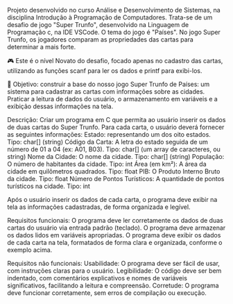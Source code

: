Projeto desenvolvido no curso Análise e Desenvolvimento de Sistemas, na disciplina Introdução à Programação de Computadores.
Trata-se de um desafio de jogo "Super Trunfo", desenvolvido na Linguagem de Programação c, na IDE VSCode.
O tema do jogo é "Países". No jogo Super Trunfo, os jogadores comparam as propriedades das cartas para determinar a mais forte.

🎮 Este é o nível Novato do desafio, focado apenas no cadastro das cartas, utilizando as funções scanf para ler os dados e printf para exibi-los.

🚩 Objetivo: construir a base do nosso jogo Super Trunfo de Países: um sistema para cadastrar as cartas com informações sobre as cidades. Praticar a
leitura de dados do usuário, o armazenamento em variáveis e a exibição dessas informações na tela.

Descrição: Criar um programa em C que permita ao usuário inserir os dados de duas cartas do Super Trunfo. Para cada carta, o usuário deverá fornecer as seguintes informações: 
Estado: representando um dos oito estados. Tipo: char[] (string)
Código da Carta: A letra do estado seguida de um número de 01 a 04 (ex: A01, B03). Tipo: char[] (um array de caracteres, ou string)
Nome da Cidade: O nome da cidade. Tipo: char[] (string)
População: O número de habitantes da cidade. Tipo: int
Área (em km²): A área da cidade em quilômetros quadrados. Tipo: float
PIB: O Produto Interno Bruto da cidade. Tipo: float
Número de Pontos Turísticos: A quantidade de pontos turísticos na cidade. Tipo: int

Após o usuário inserir os dados de cada carta, o programa deve exibir na tela as informações cadastradas, de forma organizada e legível.

Requisitos funcionais:
O programa deve ler corretamente os dados de duas cartas do usuário via entrada padrão (teclado).
O programa deve armazenar os dados lidos em variáveis apropriadas.
O programa deve exibir os dados de cada carta na tela, formatados de forma clara e organizada, conforme o exemplo acima.

Requisitos não funcionais:
Usabilidade: O programa deve ser fácil de usar, com instruções claras para o usuário.
Legibilidade: O código deve ser bem indentado, com comentários explicativos e nomes de variáveis significativos, facilitando a leitura e compreensão.
Corretude: O programa deve funcionar corretamente, sem erros de compilação ou execução.
